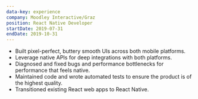```yaml
---
data-key: experience
company: Moodley Interactive/Graz
position: React Native Developer
startDate: 2019-07-31
endDate: 2019-10-31
---
```


* Built pixel-perfect, buttery smooth UIs across both mobile platforms.
* Leverage native APIs for deep integrations with both platforms.
* Diagnosed and fixed bugs and performance bottlenecks for performance that feels native.
* Maintained code and wrote automated tests to ensure the product is of the highest quality.
* Transitioned existing React web apps to React Native.

